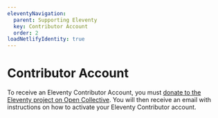 ```yaml
---
eleventyNavigation:
  parent: Supporting Eleventy
  key: Contributor Account
  order: 2
loadNetlifyIdentity: true
---
```

# Contributor Account

To receive an Eleventy Contributor Account, you must <a href="https://opencollective.com/11ty">donate to the Eleventy project on Open Collective</a>. You will then receive an email with instructions on how to activate your Eleventy Contributor account.

<div class="investors-account">
  <div data-netlify-identity-button class="investors-btn btn-primary btn-primary-sm btn-inline benchnine rainbow-active rainbow-active-noanim"></div>
</div>